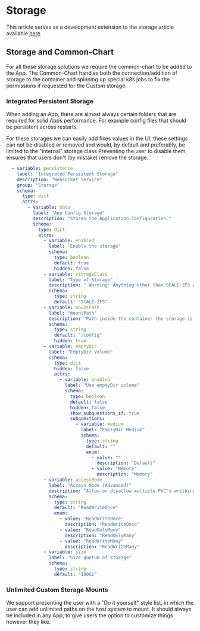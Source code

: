 # Storage

This article serves as a development extension to the storage article available [here](https://wiki.truecharts.org/general/storage/)

## Storage and Common-Chart

For all these storage solutions we require the common-chart to be added to the App. The Common-Chart handles both the connection/addition of storage to the container and spinning up special k8s jobs to fix the permissions if requested for the Custom storage.

### Integrated Persistent Storage

When adding an App, there are almost always certain folders that are required for solid Apps performance. For example config files that should be persistent across restarts.

For these storages we can easily add fixes values in the UI, these settings can not be disabled or removed and would, by default and preferably, be limited to the "internal" storage class Preventing the user to disable them, ensures that users don't (by mistake) remove the storage.

```yaml
  - variable: persistence
    label: "Integrated Persistent Storage"
    description: "Websocket Service"
    group: "Storage"
    schema:
      type: dict
      attrs:
        - variable: data
          label: "App Config Storage"
          description: "Stores the Application Configuration."
          schema:
            type: dict
            attrs:
              - variable: enabled
                label: "Enable the storage"
                schema:
                  type: boolean
                  default: true
                  hidden: false
              - variable: storageClass
                label: "Type of Storage"
                description: " Warning: Anything other than SCALE-ZFS will break rollback!"
                schema:
                  type: string
                  default: "SCALE-ZFS"
              - variable: mountPath
                label: "mountPath"
                description: "Path inside the container the storage is mounted"
                schema:
                  type: string
                  default: "/config"
                  hidden: true
              - variable: emptyDir
                label: "EmptyDir Volume"
                schema:
                  type: dict
                  hidden: false
                  attrs:
                    - variable: enabled
                      label: "Use emptyDir volume"
                      schema:
                        type: boolean
                        default: false
                        hidden: false
                        show_subquestions_if: true
                        subquestions:
                          - variable: medium
                            label: "EmptyDir Medium"
                            schema:
                              type: string
                              default: ""
                              enum:
                                - value: ""
                                  description: "Default"
                                - value: "Memory"
                                  description: "Memory"
              - variable: accessMode
                label: "Access Mode (Advanced)"
                description: "Allow or disallow multiple PVC's writhing to the same PVC"
                schema:
                  type: string
                  default: "ReadWriteOnce"
                  enum:
                    - value: "ReadWriteOnce"
                      description: "ReadWriteOnce"
                    - value: "ReadOnlyMany"
                      description: "ReadOnlyMany"
                    - value: "ReadWriteMany"
                      description: "ReadWriteMany"
              - variable: size
                label: "Size quotum of storage"
                schema:
                  type: string
                  default: "100Gi"
```

### Unlimited Custom Storage Mounts

We support presenting the user with a "Do it yourself" style list, in which the user can add unlimited paths on the host system to mount. It should always be included in any App, to give users the option to customize things however they like.
